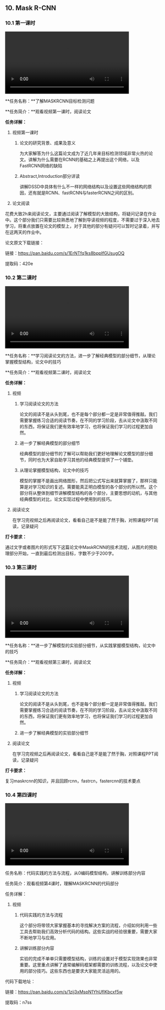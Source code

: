 ## 10. Mask R-CNN

### 10.1 第一课时

<video width=80%  controls >
	<source type="video/mp4" src="010-mask-r-cnn/010-1.mp4">
</video>

**任务名称：**了解MASKRCNN目标检测问题

**任务简介：**观看视频第一课时，阅读论文

**任务详解：**

1. 视频第一课时

   1. 论文的研究背景、成果及意义

      为大家解答为什么这篇论文成为了近几年来目标检测领域非常火热的论文。讲解为什么需要在RCNN的基础之上再提出这个网络，以及FastRCNN网络的缺陷

   2. Abstract,Introduction部分详读

      讲解DSSD中具体有什么不一样的网络结构以及设置这些网络结构的原因，还有就是RCNN、fastRCNN与fasterRCNN之间的区别。

2. 论文阅读

​       花费大致2h来阅读论文，主要通过阅读了解模型的大致结构，将疑问记录在作业中。这个部分我们只需要比较熟悉地了解到导读视频的程度，不需要过于深入地去学习，将重点放置在论文的模型上，对于其他的部分有疑问可以暂时记录着，并写在这两天的作业中。

论文原文下载链接：

链接：https://pan.baidu.com/s/1ErNTfq1ks8bppIfGUsugOQ 

提取码：420e 

### 10.2 第二课时

<video width=80%  controls >
	<source type="video/mp4" src="010-mask-r-cnn/010-2.mp4">
</video>

**任务名称：**学习阅读论文的方法，进一步了解经典模型的部分细节，从理论掌握模型结构，论文中的技巧

**任务简介：**观看视频第二课时，阅读论文

**任务详解：**

1. 视频
   1. 学习阅读论文的方法

      论文的阅读不是从头到尾，也不是每个部分都一定是非常值得推敲。我们需要掌握练习合适的阅读节奏，在不同的学习阶段，去从论文中汲取不同的东西，将保证我们更有效率地学习，也将保证我们学习的过程更加自然。

   2. 进一步了解经典模型的部分细节

      经典模型的部分细节的了解可以帮助我们更好地理解论文模型的部分细节，同时也为大家自助学习其他的经典模型提供了一个铺垫。

   3. 从理论掌握模型结构，论文中的技巧

      模型的掌握不是画出网络图形，然后把公式写出来就算掌握了，那样只能算是对学习知识的复述。需要能真正明白模型的各个部分的所以然。这个部分将从整体到细节讲解模型结构的各个部分，主要思想的动机，与其他经典模型的对比，论文实现过程中使用到的技巧。

2. 阅读论文

   在学习完视频之后再阅读论文，看看自己是不是能了然于胸，对照课程PPT阅读，记录疑问

**打卡要求：**

​       通过文字或者图片的形式写下这篇论文中MaskRCNN的技术流程，从图片的预处理部分开始，一直到最后检测出目标，字数不少于200字。

### 10.3 第三课时

<video width=80%  controls >
	<source type="video/mp4" src="010-mask-r-cnn/010-3.mp4">
</video>

**任务名称：**进一步了解模型的实验部分细节，从实践掌握模型结构，论文中的技巧

**任务简介：**观看视频第三课时，阅读论文

**任务详解：**

1. 视频
   1. 学习阅读论文的方法

      论文的阅读不是从头到尾，也不是每个部分都一定是非常值得推敲。我们需要掌握练习合适的阅读节奏，在不同的学习阶段，去从论文中汲取不同的东西，将保证我们更有效率地学习，也将保证我们学习的过程更加自然。

   2. 进一步了解经典模型的实验部分细节

2. 阅读论文

   在学习完视频之后再阅读论文，看看自己是不是能了然于胸，对照课程PPT阅读，记录疑问

**打卡要求：**

复习maskrcnn的知识，并且回顾rcnn，fastrcn，fastercnn的技术要点

### 10.4 第四课时

<video width=80%  controls >
	<source type="video/mp4" src="010-mask-r-cnn/010-4.mp4">
</video>

任务名称：代码实践的方法与流程，从0编码模型结构，讲解训练部分内容

任务简介：观看视频第4课时，理解MASKRCNN的代码部分

任务详解：

1. 视频
   1. 代码实践的方法与流程

      这个部分将带领大家掌握基本的寻找解决方案的流程，介绍如何利用一些工具去帮助我们高效分析代码的结构。这些实战的经验很重要，需要大家不断地学习与应用。

   2. 讲解训练部分内容

      实验的完成不单单只需要模型结构，训练的设置对于模型实现效果也非常重要。这里重点讲解了通常编解码框架都需要的训练流程，以及论文中使用的部分技巧。这些东西也是要求大家能灵活运用的。

代码下载地址：

链接：https://pan.baidu.com/s/1zij3xMspN1YhUfIKbcxf5w 

提取码：n7ss